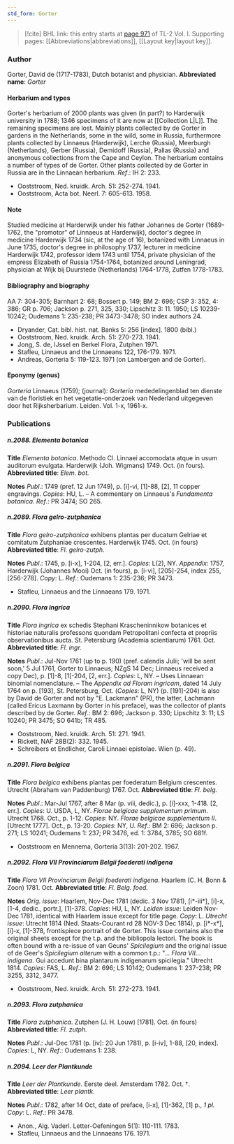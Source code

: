 ```yaml
---
std_form: Gorter
---
```


> [!cite] BHL link: this entry starts at [page 971](https://www.biodiversitylibrary.org/page/33121102) of TL-2 Vol. I.
> Supporting pages: [[Abbreviations|abbreviations]], [[Layout key|layout key]].

### Author

Gorter, David de (1717-1783), Dutch botanist and physician. 
**Abbreviated name**: *Gorter*

#### Herbarium and types

Gorter's herbarium of 2000 plants was given (in part?) to Harderwijk university in 1788; 1346 specimens of it are now at [[Collection L|L]]. The remaining specimens are lost. Mainly plants collected by de Gorter in gardens in the Netherlands, some in the wild, some in Russia, furthermore plants collected by Linnaeus (Harderwijk), Lerche (Russia), Meerburgh (Netherlands), Gerber (Russia), Demidoff (Russia), Pallas (Russia) and anonymous collections from the Cape and Ceylon. The herbarium contains a number of types of de Gorter. Other plants collected by de Gorter in Russia are in the Linnaean herbarium.
*Ref*.: IH 2: 233.
- Ooststroom, Ned. kruidk. Arch. 51: 252-274. 1941.
- Ooststroom, Acta bot. Neerl. 7: 605-613. 1958.

#### Note

Studied medicine at Harderwijk under his father Johannes de Gorter (1689-1762, the "promotor" of Linnaeus at Harderwijk), doctor's degree in medicine Harderwijk 1734 (sic, at the age of 16), botanized with Linnaeus in June 1735, doctor's degree in philosophy 1737, lecturer in medicine Harderwijk 1742, professor idem 1743 until 1754, private physician of the empress Elizabeth of Russia 1754-1764, botanized around Leningrad, physician at Wijk bij Duurstede (Netherlands) 1764-1778, Zutfen 1778-1783.

#### Bibliography and biography

AA 7: 304-305; Barnhart 2: 68; Bossert p. 149; BM 2: 696; CSP 3: 352, 4: 386; GR p. 706; Jackson p. 271, 325, 330; Lipschitz 3: 11. 1950; LS 10239-10242; Oudemans 1: 235-238; PR 3473-3478; SO index authors 24.
- Dryander, Cat. bibl. hist. nat. Banks 5: 256 \[index\]. 1800 (bibl.)
- Ooststroom, Ned. kruidk. Arch. 51: 270-273. 1941.
- Jong, S. de, IJssel en Berkel Flora, Zutphen 1971.
- Stafleu, Linnaeus and the Linnaeans 122, 176-179. 1971.
- Andreas, Gorteria 5: 119-123. 1971 (on Lambergen and de Gorter).

#### Eponymy (genus)

*Gorteria* Linnaeus (1759); (journal): *Gorteria* mededelingenblad ten dienste van de floristiek en het vegetatie-onderzoek van Nederland uitgegeven door het Rijksherbarium. Leiden. Vol. 1-x, 1961-x.

### Publications

##### n.2088. Elementa botanica

**Title**
*Elementa botanica*. Methodo Cl. Linnaei accomodata atque in usum auditorum evulgata. Harderwijk (Joh. Wigmans) 1749. Oct. (in fours).
**Abbreviated title**: *Elem. bot.*

**Notes**
*Publ*.: 1749 (pref. 12 Jun 1749), p. \[i\]-vi, \[1\]-88, \[2\], 11 copper engravings. *Copies*: HU, L. – A commentary on Linnaeus's *Fundamenta botanica.
Ref*.: PR 3474; SO 265.

##### n.2089. Flora gelro-zutphanica

**Title**
*Flora gelro-zutphanica* exhibens plantas per ducatum Gelriae et comitatum Zutphaniae crescentes. Harderwijk 1745. Oct. (in fours)
**Abbreviated title**: *Fl. gelro-zutph.*

**Notes**
*Publ*.: 1745, p. \[i-x\], 1-204, \[2, err.\]. *Copies*: L(2), NY.
*Appendix*: 1757, Harderwijk (Johannes Mooi) Oct. (in fours), p. \[i-vi\], \[205\]-254, index 255, \[256-278\]. *Copy*: L.
*Ref*.: Oudemans 1: 235-236; PR 3473.
- Stafleu, Linnaeus and the Linnaeans 179. 1971.

##### n.2090. Flora ingrica

**Title**
*Flora ingrica* ex schedis Stephani Krascheninnikow botanices et historiae naturalis professons quondam Petropolitani confecta et propriis observationibus aucta. St. Petersburg (Academia scientiarum) 1761. Oct.
**Abbreviated title**: *Fl. ingr.*

**Notes**
*Publ*.: Jul-Nov 1761 (up to p. 190) (pref. calendis Julii; 'will be sent soon,' 5 Jul 1761, Gorter to Linnaeus; NZgS 14 Dec; Linnaeus received a copy Dec), p. \[1\]-8, \[1\[-204, \[2, err.\]. *Copies*: L, NY. – Uses Linnaean binomial nomenclature. – The *Appendix ad Floram ingricam*, dated 14 July 1764 on p. \[193\], St. Petersburg, Oct. (*Copies*: L, NY) (p. \[191\]-204) is also by David de Gorter and not by "E. Lackmann" (PR), the latter, Lachmann (called Ericus Laxmann by Gorter in his preface), was the collector of plants described by de Gorter.
*Ref*.: BM 2: 696; Jackson p. 330; Lipschitz 3: 11; LS 10240; PR 3475; SO 641b; TR 485.
- Ooststroom, Ned. kruidk. Arch. 51: 271. 1941.
- Rickett, NAF 28B(2): 332. 1945.
- Schreibers et Endlicher, Caroli Linnaei epistolae. Wien (p. 49).

##### n.2091. Flora belgica

**Title**
*Flora belgica* exhibens plantas per foederatum Belgium crescentes. Utrecht (Abraham van Paddenburg) 1767. Oct.
**Abbreviated title**: *Fl. belg.*

**Notes**
*Publ*.: Mar-Jul 1767, after 8 Mar (p. viii, dedic.), p. \[i\]-xxx, 1-418. \[2, err.\]. *Copies*: U. USDA, L, NY.
*Florae belgicae supplementum primum*. Utrecht 1768. Oct., p. 1-12. *Copies*: NY.
*Florae belgicae supplementum II*. \[Utrecht 1777\]. Oct., p. 13-20. *Copies*: NY, U.
*Ref*.: BM 2: 696; Jackson p. 271; LS 10241; Oudemans 1: 237; PR 3476, ed. 1: 3784, 3785; SO 681f.
- Ooststroom en Mennema, Gorteria 3(13): 201-202. 1967.

##### n.2092. Flora VII Provinciarum Belgii foederati indigena

**Title**
*Flora VII Provinciarum Belgii foederati indigena*. Haarlem (C. H. Bonn & Zoon) 1781. Oct.
**Abbreviated title**: *Fl. Belg. foed.*

**Notes**
*Orig. issue*: Haarlem, Nov-Dec 1781 (dedic. 3 Nov 1781), \[i\*-iii\*\], \[i\]-x, \[1-4, dedic., portr.\], \[1\]-378. *Copies*: HU, L, NY.
*Leiden issue*: Leiden Nov-Dec 1781, identical with Haarlem issue except for title page.
*Copy*: L.
*Utrecht issue*: Utrecht 1814 (Ned. Staats-Courant rd 28 NOV-3 Dec 1814), p. \[i\*-x\*\], \[i\]-x, \[1\]-378, frontispiece portrait of de Gorter. This issue contains also the original sheets except for the t.p. and the bibliopola lectori. The book is often bound with a re-issue of van Geuns' *Spicilegium* and the original issue of de Geer's *Spicilegium alterum* with a common t.p.: "... *Flora VII*... *indigena*. Gui accedunt bina plantarum indigenarum spicilegia." Utrecht 1814. *Copies*: FAS, L.
*Ref*.: BM 2: 696; LS 10142; Oudemans 1: 237-238; PR 3255, 3312, 3477.
- Ooststroom, Ned. kruidk. Arch. 51: 272-273. 1941.

##### n.2093. Flora zutphanica

**Title**
*Flora zutphanica*. Zutphen (J. H. Louw) \[1781\]. Oct. (in fours)
**Abbreviated title**: *Fl. zutph.*

**Notes**
*Publ*.: Jul-Dec 1781 (p. \[iv\]: 20 Jun 1781), p. \[i-iv\], 1-88, \[20, index\]. *Copies*: L, NY.
*Ref*.: Oudemans 1: 238.

##### n.2094. Leer der Plantkunde

**Title**
*Leer der Plantkunde*. Eerste deel. Amsterdam 1782. Oct. †.
**Abbreviated title**: *Leer plantk.*

**Notes**
*Publ*.: 1782, after 14 Oct, date of preface, \[i-x\], \[1\]-362, \[1\] p., *1 pl. Copy*: L.
*Ref*.: PR 3478.
- Anon., Alg. Vaderl. Letter-Oefeningen 5(1): 110-111. 1783.
- Stafleu, Linnaeus and the Linnaeans 176. 1971.

